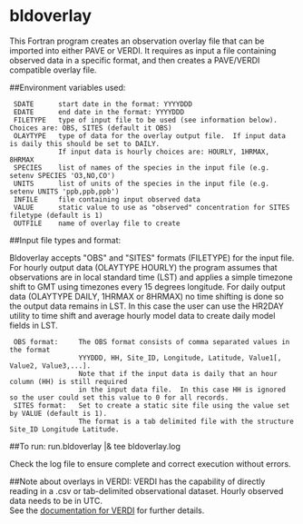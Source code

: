 bldoverlay
========

This Fortran program creates an observation overlay file that can be imported into either PAVE or VERDI. It requires as input a file containing observed data in a specific format, and then creates a PAVE/VERDI compatible overlay file.

##Environment variables used:

```
 SDATE      start date in the format: YYYYDDD
 EDATE      end date in the format: YYYYDDD
 FILETYPE   type of input file to be used (see information below).  Choices are: OBS, SITES (default it OBS)
 OLAYTYPE   type of data for the overlay output file.  If input data is daily this should be set to DAILY.
            If input data is hourly choices are: HOURLY, 1HRMAX, 8HRMAX
 SPECIES    list of names of the species in the input file (e.g. setenv SPECIES 'O3,NO,CO')
 UNITS      list of units of the species in the input file (e.g. setenv UNITS 'ppb,ppb,ppb')
 INFILE     file containing input observed data
 VALUE      static value to use as "observed" concentration for SITES filetype (default is 1)
 OUTFILE    name of overlay file to create
```

##Input file types and format:

Bldoverlay accepts "OBS" and "SITES" formats (FILETYPE) for the input file. For hourly output data (OLAYTYPE HOURLY) the program assumes that observations are in local standard time (LST) and applies a simple timezone shift to GMT using timezones every 15 degrees longitude.  For daily output data (OLAYTYPE DAILY, 1HRMAX or 8HRMAX) no time shifting is done so the output data remains in LST.  In this case the user can use the HR2DAY utility to time shift and average hourly model data to create daily model fields in LST.

```
 OBS format:     The OBS format consists of comma separated values in the format 
                 YYYDDD, HH, Site_ID, Longitude, Latitude, Value1[, Value2, Value3,...]. 
                 Note that if the input data is daily that an hour column (HH) is still required 
                 in the input data file.  In this case HH is ignored so the user could set this value to 0 for all records.
 SITES format:   Set to create a static site file using the value set by VALUE (default is 1). 
                 The format is a tab delimited file with the structure Site_ID Longitude Latitude.
```

##To run:
 run.bldoverlay |& tee bldoverlay.log

Check the log file to ensure complete and correct execution without errors.

##Note about overlays in VERDI:
VERDI has the capability of directly reading in a .csv or tab-delimited observational dataset. Hourly observed data needs to be in UTC.  
See the [documentation for VERDI](https://github.com/CEMPD/VERDI/releases) for further details.
